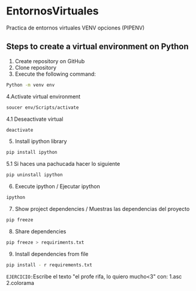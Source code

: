 # EntornosVirtuales
Practica de entornos virtuales VENV opciones (PIPENV)

## Steps to create a virtual environment on Python 

1. Create repository on GitHub
2. Clone repository
3. Execute the following command:

```bash
Python -m venv env
```

4.Activate virtual environment

```bash
soucer env/Scripts/activate
```
4.1 Deseactivate virtual 
```bash
deactivate
```
5. Install ipython library 
```bash
pip install ipython
```
5.1 Si haces una pachucada hacer lo siguiente
```bash
pip uninstall ipython
```
6. Execute ipython / Ejecutar ipython
```bash
ipython
```
7. Show project dependencies / Muestras las dependencias del proyecto
```bash
pip freeze 
```
8. Share dependencies 
```bash
pip freeze > requiriments.txt
```
9. Install dependencies from file 
```bash 
pip install - r requirements.txt
```

`EJERCICIO:`Escribe el texto "el profe rifa, lo quiero mucho<3" con:
1.asc
2.colorama
